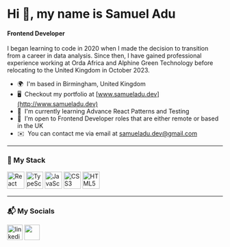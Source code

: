 # Hi 👋, my name is Samuel Adu
#### Frontend Developer

I began learning to code in 2020 when I made the decision to transition from a career in data analysis. Since then, I have gained professional experience working at Orda Africa and Alphine Green Technology before relocating to the United Kingdom in October 2023.

*   🌍  I'm based in Birmingham, United Kingdom
*   🖥️  Checkout my portfolio at [www.samueladu.dev](http://www.samueladu.dev)
*   🧠  I'm currently learning Advance React Patterns and Testing
*   🤝  I’m open to Frontend Developer roles that are either remote or based in the UK
*   ✉️  You can contact me via email at [samueladu.dev@gmail.com](mailto:samueladu.dev@gmail.com)

---

### 🚀 My Stack

<div align="left">
  <img src="https://cdn.jsdelivr.net/gh/devicons/devicon/icons/react/react-original.svg" height="40" alt="React" /> 
  <img src="https://cdn.jsdelivr.net/gh/devicons/devicon/icons/typescript/typescript-original.svg" height="40" alt="TypeScript" /> 
  <img src="https://cdn.jsdelivr.net/gh/devicons/devicon/icons/javascript/javascript-original.svg" height="40" alt="JavaScript" /> 
<!--   <img src="https://cdn.jsdelivr.net/gh/devicons/devicon@latest/icons/tailwindcss/tailwindcss-original.svg" height="40" alt="Tailwind CSS"/> -->
<!--   <img src="https://cdn.jsdelivr.net/gh/devicons/devicon/icons/sass/sass-original.svg" height="40" alt="Sass" />  -->
  <img src="https://cdn.jsdelivr.net/gh/devicons/devicon/icons/css3/css3-original.svg" height="40" alt="CSS3" /> 
  <img src="https://cdn.jsdelivr.net/gh/devicons/devicon/icons/html5/html5-original.svg" height="40" alt="HTML5" /> 
<!--   <img src="https://cdn.jsdelivr.net/gh/devicons/devicon/icons/git/git-original.svg" height="40" alt="Git" />   -->
<!--   <img src="https://cdn.jsdelivr.net/gh/devicons/devicon@latest/icons/figma/figma-original.svg" height="40" alt="Figma"/> -->
<!--   <img src="https://img.shields.io/badge/HTML5-E34F26?style=for-the-badge&logo=html5&logoColor=white" /> -->
<!--   <img src="https://img.shields.io/badge/CSS3-1572B6?style=for-the-badge&logo=css3&logoColor=white" /> -->
<!--   <img src="https://img.shields.io/badge/JavaScript-F7DF1E?style=for-the-badge&logo=javascript&logoColor=black" /> -->
<!--   <img src="https://img.shields.io/badge/TypeScript-3178C6?style=for-the-badge&logo=typescript&logoColor=white" /> -->
<!--   <img src="https://img.shields.io/badge/React-20232A?style=for-the-badge&logo=react&logoColor=61DAFB" /> -->
<!--   <img src="https://img.shields.io/badge/Vite-646CFF?style=for-the-badge&logo=vite&logoColor=white" /> -->
<!--   <img src="https://img.shields.io/badge/Tailwind_CSS-06B6D4?style=for-the-badge&logo=tailwindcss&logoColor=white" /> -->
<!--   <img src="https://img.shields.io/badge/Sass-CC6699?style=for-the-badge&logo=sass&logoColor=white" /> -->
<!--   <img src="https://img.shields.io/badge/Git-F05032?style=for-the-badge&logo=git&logoColor=white" /> -->
<!--   <img src="https://img.shields.io/badge/GitHub-181717?style=for-the-badge&logo=github&logoColor=white" /> -->
<!--   <img src="https://img.shields.io/badge/Figma-F24E1E?style=for-the-badge&logo=figma&logoColor=white" /> -->
</div>

---                   

### 📬 My Socials
<p align="left">
  <a href="https://www.linkedin.com/in/thesamueladu" target="_blank" rel="noreferrer"><img src="https://cdn.brandfetch.io/licdn.com/w/400/h/400?c=1idlUxSU9aCEClNA2Xd" width="36" height="36" alt="linkedin"/></a>
  <a href="https://www.frontendmentor.io/profile/samuel-adu" target="_blank" rel="noreferrer"><img src="https://cdn.brandfetch.io/frontendmentor.io/w/240/h/240?c=1idlUxSU9aCEClNA2Xd" width="36" height="36"/></a>
</p>

